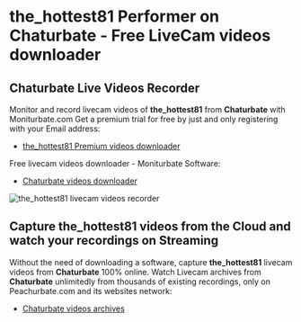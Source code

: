 # the_hottest81 Performer on Chaturbate - Free LiveCam videos downloader

## Chaturbate Live Videos Recorder

Monitor and record livecam videos of **the_hottest81** from **Chaturbate** with Moniturbate.com
Get a premium trial for free by just and only registering with your Email address:
* [the_hottest81 Premium videos downloader](https://moniturbate.com/request-demo-licence-key.html)

Free livecam videos downloader - Moniturbate Software:
* [Chaturbate videos downloader](https://moniturbate.com/moniturbate-download-software.html)

![the_hottest81 livecam videos recorder](https://peachurnet.com/templates/moniturbate-software.png)


## Capture the_hottest81 videos from the Cloud and watch your recordings on Streaming

Without the need of downloading a software, capture **the_hottest81** livecam videos from **Chaturbate** 100% online.
Watch Livecam archives from **Chaturbate** unlimitedly from thousands of existing recordings, only on Peachurbate.com and its websites network:
* [Chaturbate videos archives](https://peachurnet.com/)